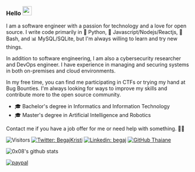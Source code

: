 ### Hello <img src="https://media.giphy.com/media/hvRJCLFzcasrR4ia7z/giphy.gif" width="25px" height="25px"> 
I am a software engineer with a passion for technology and a love for open source. I write code primarily in 🐍 Python, 📜 Javascript/Nodejs/Reactjs, 🐚 Bash, and 📊 MySQL/SQLite, but I'm always willing to learn and try new things.

In addition to software engineering, I am also a cybersecurity researcher and DevOps engineer. I have experience in managing and securing systems in both on-premises and cloud environments.

In my free time, you can find me participating in CTFs or trying my hand at Bug Bounties. I'm always looking for ways to improve my skills and contribute more to the open source community.



- 🎓 Bachelor's degree in Informatics and Information Technology
- 🎓 Master's degree in Artificial Intelligence and Robotics

Contact me if you have a job offer for me or need help with something. 🙏🏻

![Visitors](https://api.visitorbadge.io/api/visitors?path=its0x08&countColor=%232ccce4&style=flat-square)
[![Twitter: BegajKristi](https://img.shields.io/twitter/follow/BegajKristi?style=social)](https://twitter.com/BegajKristi)
[![Linkedin: begaj](https://img.shields.io/badge/-Kristi_Begaj-blue?style=flat-square&logo=Linkedin&logoColor=white&link=https://www.linkedin.com/in/begaj/)](https://www.linkedin.com/in/begaj/)
[![GitHub Thaiane](https://img.shields.io/github/followers/its0x08?label=follow&style=social)](https://github.com/its0x08)

![0x08's github stats](https://github-readme-stats.vercel.app/api?username=its0x08&theme=github_dark&show_icons=true&hide_border=true)

[![paypal](https://golftoursderllysboys.files.wordpress.com/2020/08/button-donate-paypal-1.png)](https://paypal.me/KristBegaj)
